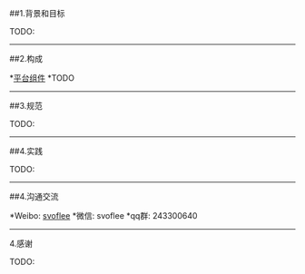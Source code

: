 ##1.背景和目标

TODO:

---

##2.构成

*[平台组件](https://github.com/svoflee/spartacus/wiki/Components)
*TODO

---
##3.规范

TODO:

---
##4.实践

TODO:

---
##4.沟通交流

*Weibo: [svoflee](http://www.weibo.com/svoflee)
*微信:   svoflee
*qq群:   243300640


---
4.感谢

TODO:




